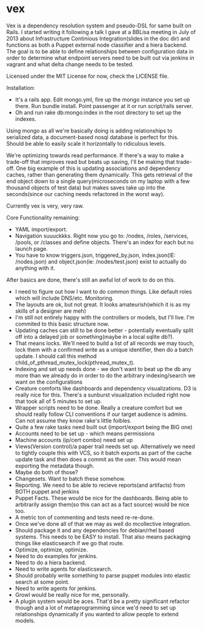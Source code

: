 vex
===

Vex is a dependency resolution system and pseudo-DSL for same built on Rails. I started writing it following a talk I gave at a BBLisa meeting in July of 2013 about 
Infrastructure Continious Integration(slides in the doc dir) and functions as both a Puppet external node classifier and a hiera backend.  The goal is to be able to define relationships
between configuration data in order to determine what endpoint servers need to be built out via jenkins in vagrant and what delta change needs to be tested.

Licensed under the MIT License for now, check the LICENSE file.

Installation:
- It's a rails app.  Edit mongo.yml, fire up the mongo instance you set up there.  Run bundle install.  Point passenger at it or run script/rails server.
- Oh and run rake db:mongo:index in the root directory to set up the indexes.

Using mongo as all we're basically doing is adding relationships to serialized data, a document-based nosql database is perfect for this.  Should be able to easily scale it horizontally to ridiculous levels.

We're optimizing towards read performance.  If there's a way to make a trade-off that improves read but beats up saving, I'll be making that trade-off.
One big example of this is updating associations and dependency caches, rather than generating them dynamically.  This gets retrieval of the end object down to a
single query(microseconds on my laptop with a few thousand objects of test data) but makes saves take up into the seconds(since our caching needs refactored in the worst way).

Currently vex is very, very raw.

Core Functionality remaining:
- YAML import/export.
- Navigation suuuckkks. Right now you go to: /nodes, /roles, /services, /pools, or /classes and define objects.  There's an index for each but no launch page.
- You have to know triggers.json, triggered_by.json, index.json(IE: /nodes.json) and object.json(ie: /nodes/test.json) exist to actually do anything with it.

After basics are done, there's still an awful lot of work to do on this.
- I need to figure out how I want to do common things.  Like default roles which will include DNS/etc.  Monitoring.
- The layouts are ok, but not great.  It looks amateurish(which it is as my skills of a designer are meh)
- I'm still not entirely happy with the controllers or models, but I'll live.  I'm commited to this basic structure now.
- Updating caches can still to be done better - potentially eventually split off into a delayed job or something(maybe in a local sqlite db?).
- That means locks.  We'll need to build a list of all records we may touch, lock them with a confirmed write as a unique identifier, then do a batch update.  I should call this method child_of_pthread_mutex_lock(pthread_mutex_t).
- Indexing and set up needs done - we don't want to beat up the db any more than we already do in order to do the arbitrary indexing/search we want on the configurations
- Creature comforts like dashboards and dependency visualizations.  D3 is really nice for this.  There's a sunburst visualization included right now that took all of 5 minutes to set up.
- Wrapper scripts need to be done.  Really a creature comfort but we should really follow CLI conventions if our target audience is admins.  Can not assume they know rake's little foibles.
- Quite a few rake tasks need built out (import/export being the BIG one)
- Accounts need to be set up - which means permissions
- Machine accounts (ip/cert combo) need set up
- Views(Version control)/a paper trail needs set up.  Alternatively we need to tightly couple this with VCS, so it batch exports as part of the cache update task and then does a commit as the user.  This would mean exporting the metadata though.
- Maybe do both of those?
- Changesets.  Want to batch these somehow.
- Reporting.  We need to be able to recieve reports(and artifacts) from BOTH puppet and jenkins
- Puppet Facts.  These would be nice for the dashboards.  Being able to arbitrarily assign them(so this can act as a fact source) would be nice too.
- A metric ton of commenting and tests need re-re-done.
- Once we've done all of that we may as well do mcollective integration.
- Should package it and any dependencies for debian/rhel based systems.  This needs to be EASY to install.  That also means packaging things like elasticsearch if we go that route.
- Optimize, optimize, optimize.
- Need to do examples for jenkins.
- Need to do a hiera backend.
- Need to write agents for elasticsearch.
- Should probably write something to parse puppet modules into elastic search at some point.
- Need to write agents for jenkins.
- Growl would be really nice for me, personally.
- A plugin system would be aces.  That'd be a pretty significant refactor though and a lot of metaprogramming since we'd need to set up relationships dynamically if you wanted to allow people to extend models.

